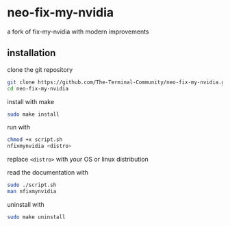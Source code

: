 # neo-fix-my-nvidia
a fork of fix-my-nvidia with modern improvements

## installation
clone the git repository

```bash
git clone https://github.com/The-Terminal-Community/neo-fix-my-nvidia.git
cd neo-fix-my-nvidia
```

install with make

```bash
sudo make install
```

run with

```bash
chmod +x script.sh
nfixmynvidia <distro>
```

replace `<distro>` with your OS or linux distribution

read the documentation with

```bash
sudo ./script.sh
man nfixmynvidia
```

uninstall with

```bash
sudo make uninstall
```

